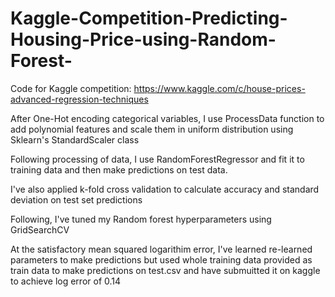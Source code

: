 # Kaggle-Competition-Predicting-Housing-Price-using-Random-Forest-

Code for Kaggle competition: https://www.kaggle.com/c/house-prices-advanced-regression-techniques

After One-Hot encoding categorical variables, I use ProcessData function to add polynomial features and scale them in uniform distribution using Sklearn's StandardScaler class

Following processing of data, I use RandomForestRegressor and fit it to training data and then make predictions on test data.

I've also applied k-fold cross validation to calculate accuracy and standard deviation on test set predictions

Following, I've tuned my Random forest hyperparameters using GridSearchCV

At the satisfactory mean squared logarithim error, I've learned re-learned parameters to make predictions but used whole training
data provided as train data to make predictions on test.csv and have submuitted it on kaggle to achieve log error of 0.14  

